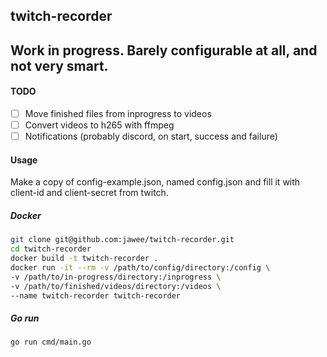 ## twitch-recorder

## Work in progress. Barely configurable at all, and not very smart.


#### TODO
- [ ] Move finished files from inprogress to videos
- [ ] Convert videos to h265 with ffmpeg
- [ ] Notifications (probably discord, on start, success and failure)

#### Usage
Make a copy of config-example.json, named config.json and fill it with 
client-id and client-secret from twitch. 


##### Docker

```bash
git clone git@github.com:jawee/twitch-recorder.git
cd twitch-recorder
docker build -t twitch-recorder .
docker run -it --rm -v /path/to/config/directory:/config \ 
-v /path/to/in-progress/directory:/inprogress \
-v /path/to/finished/videos/directory:/videos \
--name twitch-recorder twitch-recorder
```

##### Go run
```bash
go run cmd/main.go 
```
